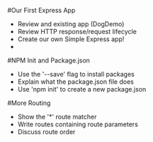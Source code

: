 #Our First Express App

* Review and existing app (DogDemo)
* Review HTTP response/request lifecycle
* Create our own Simple Express app!
* 


#NPM Init and Package.json  

* Use the '--save' flag to install packages
* Explain what the package.json file does
* Use 'npm init' to create a new package.json


#More Routing

* Show the '*' route matcher
* Write routes containing route parameters
* Discuss route order